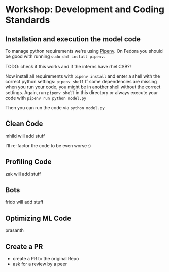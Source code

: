 # Workshop: Development and Coding Standards

## Installation and execution the model code

To manage python requirements we're using [Pipenv](https://github.com/pypa/pipenv#installation). On Fedora you should be
good with running `sudo dnf install pipenv`.

TODO: check if this works and if the interns have rhel CSB?!

Now install all requirements with `pipenv install` and enter a shell with the correct python settings: `pipenv shell`
If some dependencies are missing when you run your code, you might be in another shell without the correct settings.
Again, run `pipenv shell` in this directory or always execute your code with `pipenv run python model.py`

Then you can run the code via `python model.py`

## Clean Code

mhild will add stuff

I'll re-factor the code to be even worse :)

## Profiling Code

zak will add stuff

## Bots

frido will add stuff

## Optimizing ML Code

prasanth

## Create a PR

* create a PR to the original Repo
* ask for a review by a peer

